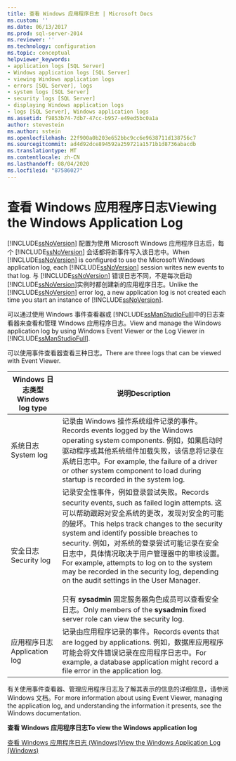 ```yaml
---
title: 查看 Windows 应用程序日志 | Microsoft Docs
ms.custom: ''
ms.date: 06/13/2017
ms.prod: sql-server-2014
ms.reviewer: ''
ms.technology: configuration
ms.topic: conceptual
helpviewer_keywords:
- application logs [SQL Server]
- Windows application logs [SQL Server]
- viewing Windows application logs
- errors [SQL Server], logs
- system logs [SQL Server]
- security logs [SQL Server]
- displaying Windows application logs
- logs [SQL Server], Windows application logs
ms.assetid: f9853b74-7db7-47cc-b957-e49ed5bc0a1a
author: stevestein
ms.author: sstein
ms.openlocfilehash: 22f900a0b203e652bbc9cc6e9638711d138756c7
ms.sourcegitcommit: ad4d92dce894592a259721a1571b1d8736abacdb
ms.translationtype: MT
ms.contentlocale: zh-CN
ms.lasthandoff: 08/04/2020
ms.locfileid: "87586027"
---
```

# <a name="viewing-the-windows-application-log"></a><span data-ttu-id="cc401-102">查看 Windows 应用程序日志</span><span class="sxs-lookup"><span data-stu-id="cc401-102">Viewing the Windows Application Log</span></span>
  <span data-ttu-id="cc401-103">[!INCLUDE[ssNoVersion](../../includes/ssnoversion-md.md)] 配置为使用 Microsoft Windows 应用程序日志后，每个 [!INCLUDE[ssNoVersion](../../includes/ssnoversion-md.md)] 会话都将新事件写入该日志中。</span><span class="sxs-lookup"><span data-stu-id="cc401-103">When [!INCLUDE[ssNoVersion](../../includes/ssnoversion-md.md)] is configured to use the Microsoft Windows application log, each [!INCLUDE[ssNoVersion](../../includes/ssnoversion-md.md)] session writes new events to that log.</span></span> <span data-ttu-id="cc401-104">与 [!INCLUDE[ssNoVersion](../../includes/ssnoversion-md.md)] 错误日志不同，不是每次启动 [!INCLUDE[ssNoVersion](../../includes/ssnoversion-md.md)]实例时都创建新的应用程序日志。</span><span class="sxs-lookup"><span data-stu-id="cc401-104">Unlike the [!INCLUDE[ssNoVersion](../../includes/ssnoversion-md.md)] error log, a new application log is not created each time you start an instance of [!INCLUDE[ssNoVersion](../../includes/ssnoversion-md.md)].</span></span>  
  
 <span data-ttu-id="cc401-105">可以通过使用 Windows 事件查看器或 [!INCLUDE[ssManStudioFull](../../includes/ssmanstudiofull-md.md)]中的日志查看器来查看和管理 Windows 应用程序日志。</span><span class="sxs-lookup"><span data-stu-id="cc401-105">View and manage the Windows application log by using Windows Event Viewer or the Log Viewer in [!INCLUDE[ssManStudioFull](../../includes/ssmanstudiofull-md.md)].</span></span>  
  
 <span data-ttu-id="cc401-106">可以使用事件查看器查看三种日志。</span><span class="sxs-lookup"><span data-stu-id="cc401-106">There are three logs that can be viewed with Event Viewer.</span></span>  
  
|<span data-ttu-id="cc401-107">Windows 日志类型</span><span class="sxs-lookup"><span data-stu-id="cc401-107">Windows log type</span></span>|<span data-ttu-id="cc401-108">说明</span><span class="sxs-lookup"><span data-stu-id="cc401-108">Description</span></span>|  
|----------------------|-----------------|  
|<span data-ttu-id="cc401-109">系统日志</span><span class="sxs-lookup"><span data-stu-id="cc401-109">System log</span></span>|<span data-ttu-id="cc401-110">记录由 Windows 操作系统组件记录的事件。</span><span class="sxs-lookup"><span data-stu-id="cc401-110">Records events logged by the Windows operating system components.</span></span> <span data-ttu-id="cc401-111">例如，如果启动时驱动程序或其他系统组件加载失败，该信息将记录在系统日志中。</span><span class="sxs-lookup"><span data-stu-id="cc401-111">For example, the failure of a driver or other system component to load during startup is recorded in the system log.</span></span>|  
|<span data-ttu-id="cc401-112">安全日志</span><span class="sxs-lookup"><span data-stu-id="cc401-112">Security log</span></span>|<span data-ttu-id="cc401-113">记录安全性事件，例如登录尝试失败。</span><span class="sxs-lookup"><span data-stu-id="cc401-113">Records security events, such as failed login attempts.</span></span> <span data-ttu-id="cc401-114">这可以帮助跟踪对安全系统的更改，发现对安全的可能的破坏。</span><span class="sxs-lookup"><span data-stu-id="cc401-114">This helps track changes to the security system and identify possible breaches to security.</span></span> <span data-ttu-id="cc401-115">例如，对系统的登录尝试可能记录在安全日志中，具体情况取决于用户管理器中的审核设置。</span><span class="sxs-lookup"><span data-stu-id="cc401-115">For example, attempts to log on to the system may be recorded in the security log, depending on the audit settings in the User Manager.</span></span><br /><br /> <span data-ttu-id="cc401-116">只有 **sysadmin** 固定服务器角色成员可以查看安全日志。</span><span class="sxs-lookup"><span data-stu-id="cc401-116">Only members of the **sysadmin** fixed server role can view the security log.</span></span>|  
|<span data-ttu-id="cc401-117">应用程序日志</span><span class="sxs-lookup"><span data-stu-id="cc401-117">Application log</span></span>|<span data-ttu-id="cc401-118">记录由应用程序记录的事件。</span><span class="sxs-lookup"><span data-stu-id="cc401-118">Records events that are logged by applications.</span></span> <span data-ttu-id="cc401-119">例如，数据库应用程序可能会将文件错误记录在应用程序日志中。</span><span class="sxs-lookup"><span data-stu-id="cc401-119">For example, a database application might record a file error in the application log.</span></span>|  
  
 <span data-ttu-id="cc401-120">有关使用事件查看器、管理应用程序日志及了解其表示的信息的详细信息，请参阅 Windows 文档。</span><span class="sxs-lookup"><span data-stu-id="cc401-120">For more information about using Event Viewer, managing the application log, and understanding the information it presents, see the Windows documentation.</span></span>  
  
 <span data-ttu-id="cc401-121">**查看 Windows 应用程序日志**</span><span class="sxs-lookup"><span data-stu-id="cc401-121">**To view the Windows application log**</span></span>  
  
 [<span data-ttu-id="cc401-122">查看 Windows 应用程序日志 (Windows)</span><span class="sxs-lookup"><span data-stu-id="cc401-122">View the Windows Application Log &#40;Windows&#41;</span></span>](../../relational-databases/performance/view-the-windows-application-log-windows-10.md)  
  
  

